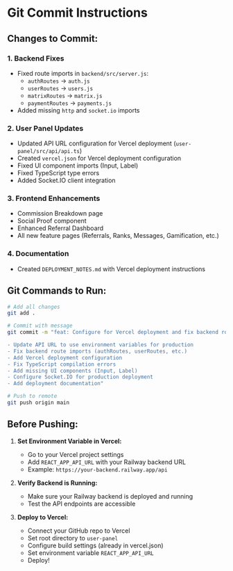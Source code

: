 # Git Commit Instructions

## Changes to Commit:

### 1. Backend Fixes
- Fixed route imports in `backend/src/server.js`:
  - `authRoutes` → `auth.js`
  - `userRoutes` → `users.js` 
  - `matrixRoutes` → `matrix.js`
  - `paymentRoutes` → `payments.js`
- Added missing `http` and `socket.io` imports

### 2. User Panel Updates
- Updated API URL configuration for Vercel deployment (`user-panel/src/api/api.ts`)
- Created `vercel.json` for Vercel deployment configuration
- Fixed UI component imports (Input, Label)
- Fixed TypeScript type errors
- Added Socket.IO client integration

### 3. Frontend Enhancements
- Commission Breakdown page
- Social Proof component
- Enhanced Referral Dashboard
- All new feature pages (Referrals, Ranks, Messages, Gamification, etc.)

### 4. Documentation
- Created `DEPLOYMENT_NOTES.md` with Vercel deployment instructions

## Git Commands to Run:

```bash
# Add all changes
git add .

# Commit with message
git commit -m "feat: Configure for Vercel deployment and fix backend route imports

- Update API URL to use environment variables for production
- Fix backend route imports (authRoutes, userRoutes, etc.)
- Add Vercel deployment configuration
- Fix TypeScript compilation errors
- Add missing UI components (Input, Label)
- Configure Socket.IO for production deployment
- Add deployment documentation"

# Push to remote
git push origin main
```

## Before Pushing:

1. **Set Environment Variable in Vercel:**
   - Go to your Vercel project settings
   - Add `REACT_APP_API_URL` with your Railway backend URL
   - Example: `https://your-backend.railway.app/api`

2. **Verify Backend is Running:**
   - Make sure your Railway backend is deployed and running
   - Test the API endpoints are accessible

3. **Deploy to Vercel:**
   - Connect your GitHub repo to Vercel
   - Set root directory to `user-panel`
   - Configure build settings (already in vercel.json)
   - Set environment variable `REACT_APP_API_URL`
   - Deploy!


